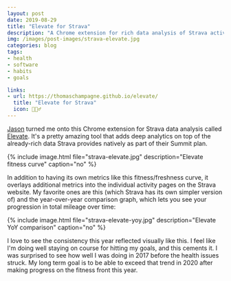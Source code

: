 ```yaml
---
layout: post
date: 2019-08-29
title: "Elevate for Strava"
description: "A Chrome extension for rich data analysis of Strava activities."
img: /images/post-images/strava-elevate.jpg
categories: blog
tags:
- health
- software
- habits
- goals

links:
- url: https://thomaschampagne.github.io/elevate/
  title: "Elevate for Strava"
  icon: 🏃🏻‍♂️
---
```


[Jason](https://twitter.com/JCSanford "Jason Sanford") turned me onto this Chrome extension for Strava data analysis called [Elevate](https://thomaschampagne.github.io/elevate/). It's a pretty amazing tool that adds deep analytics on top of the already-rich data Strava provides natively as part of their Summit plan.

{% include image.html file="strava-elevate.jpg" description="Elevate fitness curve" caption="no" %}

In addition to having its own metrics like this fitness/freshness curve, it overlays additional metrics into the individual activity pages on the Strava website. My favorite ones are this (which Strava has its own simpler version of) and the year-over-year comparison graph, which lets you see your progression in total mileage over time:

{% include image.html file="strava-elevate-yoy.jpg" description="Elevate YoY comparison" caption="no" %}

I love to see the consistency this year reflected visually like this. I feel like I'm doing well staying on course for hitting my goals, and this cements it. I was surprised to see how well I was doing in 2017 before the health issues struck. My long term goal is to be able to exceed that trend in 2020 after making progress on the fitness front this year.
